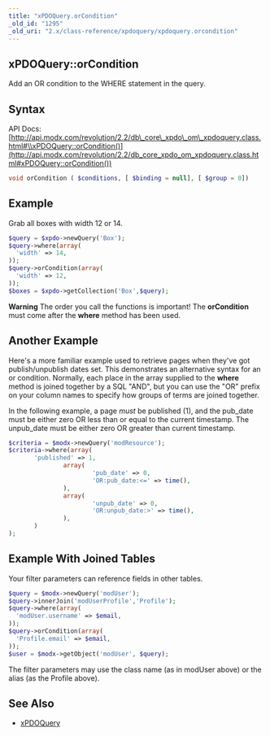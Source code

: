 ```yaml
---
title: "xPDOQuery.orCondition"
_old_id: "1295"
_old_uri: "2.x/class-reference/xpdoquery/xpdoquery.orcondition"
---
```


## xPDOQuery::orCondition

 Add an OR condition to the WHERE statement in the query.

## Syntax

 API Docs: [http://api.modx.com/revolution/2.2/db\_core\_xpdo\_om\_xpdoquery.class.html#\\xPDOQuery::orCondition()](http://api.modx.com/revolution/2.2/db_core_xpdo_om_xpdoquery.class.html#xPDOQuery::orCondition())

 ``` php
void orCondition ( $conditions, [ $binding = null], [ $group = 0])
```

## Example

 Grab all boxes with width 12 or 14.

 ``` php
$query = $xpdo->newQuery('Box');
$query->where(array(
   'width' => 14,
));
$query->orCondition(array(
   'width' => 12,
));
$boxes = $xpdo->getCollection('Box',$query);
```

 **Warning**
 The order you call the functions is important! The **orCondition** must come after the **where** method has been used.

## Another Example

 Here's a more familiar example used to retrieve pages when they've got publish/unpublish dates set. This demonstrates an alternative syntax for an or condition. Normally, each place in the array supplied to the **where** method is joined together by a SQL "AND", but you can use the "OR" prefix on your column names to specify how groups of terms are joined together.

 In the following example, a page _must_ be published (1), and the pub\_date must be either zero OR less than or equal to the current timestamp. The unpub\_date must be either zero OR greater than current timestamp.

 ``` php
$criteria = $modx->newQuery('modResource');
$criteria->where(array(
        'published' => 1,
                array(
                        'pub_date' => 0,
                        'OR:pub_date:<=' => time(),
                ),
                array(
                        'unpub_date' => 0,
                        'OR:unpub_date:>' => time(),
                ),
        )
);
```

## Example With Joined Tables

Your filter parameters can reference fields in other tables.

 ``` php
$query = $modx->newQuery('modUser');
$query->innerJoin('modUserProfile','Profile');
$query->where(array(
   'modUser.username' => $email,
));
$query->orCondition(array(
   'Profile.email' => $email,
));
$user = $modx->getObject('modUser', $query);
```

 The filter parameters may use the class name (as in modUser above) or the alias (as the Profile above).

## See Also

- [xPDOQuery](extending-modx/xpdo/class-reference/xpdoquery "xPDOQuery")
